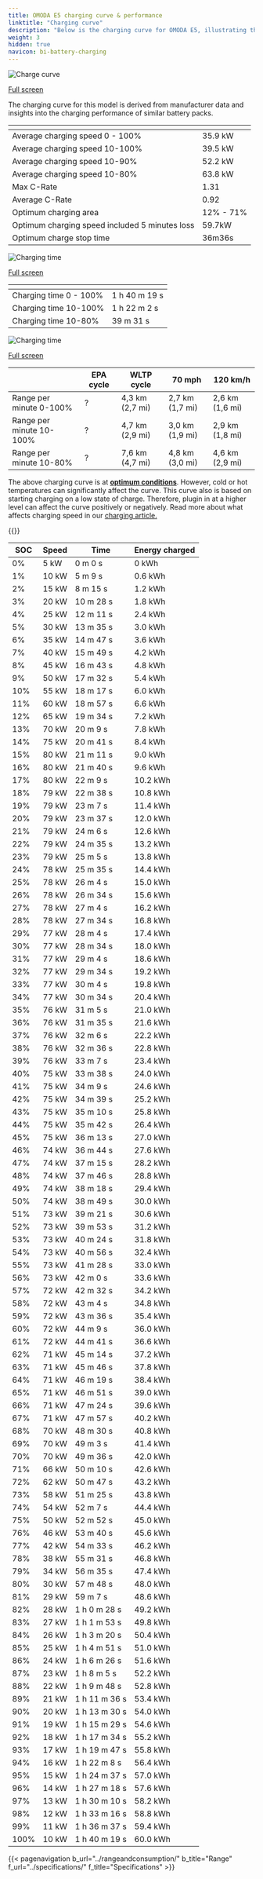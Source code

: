 ```yaml
---
title: OMODA E5 charging curve & performance
linktitle: "Charging curve"
description: "Below is the charging curve for OMODA E5, illustrating the charging speed at various battery levels. Additionally, graphs for range and time provide comprehensive details on charging performance."
weight: 3
hidden: true
navicon: bi-battery-charging
---
```

<!-- markdownlint-disable MD033 -->
<!-- markdownlint-disable MD010 -->
<img src="/images/nb-NO/models/omoda/e5/e5/chargingcurve.svg" alt="Charge curve" class="img-fluid">

[Full screen](/images/nb-NO/models/omoda/e5/e5/chargingcurve.svg)


<div class="alert alert-primary" role="alert">
The charging curve for this model is derived from manufacturer data and insights into the charging performance of similar battery packs.
</div>
<div class="table-responsive">
<table class="table table-striped border">
	<thead>
		<tr>
			<th>
			</th>
			<th>
			</th>
		</tr>
	</thead>
	<tbody>
		<tr>
			<td>
				Average charging speed 0 - 100%
			</td>
			<td>
				35.9 kW
			</td>
		</tr>
		<tr>
			<td>
				Average charging speed 10-100%
			</td>
			<td>
				39.5 kW
			</td>
		</tr>
		<tr>
			<td>
				Average charging speed 10-90%
			</td>
			<td>
				52.2 kW
			</td>
		</tr>
		<tr>
			<td>
				Average charging speed 10-80%
			</td>
			<td>
				63.8 kW
			</td>
		</tr>
		<tr>
			<td>
				Max C-Rate
			</td>
			<td>
				1.31
			</td>
		</tr>
		<tr>
			<td>
				Average C-Rate
			</td>
			<td>
				0.92
			</td>
		</tr>
		<tr>
			<td>
				Optimum charging area
			</td>
			<td>
				12% - 71%
			</td>
		</tr>
		<tr>
			<td>
				Optimum charging speed included 5 minutes loss
			</td>
			<td>
				59.7kW
			</td>
		</tr>
		<tr>
			<td>
				Optimum charge stop time
			</td>
			<td>
				36m36s
			</td>
		</tr>
	</tbody>
</table>
</div>
<img src="/images/nb-NO/models/omoda/e5/e5/chargingtime.svg" alt="Charging time" class="img-fluid">

[Full screen](/images/nb-NO/models/omoda/e5/e5/chargingtime.svg)
<div class="table-responsive">
<table class="table table-striped border">
	<thead>
		<tr>
			<th>
			</th>
			<th>
			</th>
		</tr>
	</thead>
	<tbody>
		<tr>
			<td>
				Charging time 0 - 100%
			</td>
			<td>
				1 h 40 m 19 s
			</td>
		</tr>
		<tr>
			<td>
				Charging time 10-100%
			</td>
			<td>
				1 h 22 m 2 s
			</td>
		</tr>
		<tr>
			<td>
				Charging time 10-80%
			</td>
			<td>
				 39 m 31 s
			</td>
		</tr>
	</tbody>
</table>
</div>
<img src="/images/nb-NO/models/omoda/e5/e5/chargerangespeed.svg" alt="Charging time" class="img-fluid">

[Full screen](/images/nb-NO/models/omoda/e5/e5/chargerangespeed.svg)
<div class="table-responsive">
<table class="table table-striped border">
	<thead>
		<tr>
			<th>
			</th>
			<th>
				EPA cycle
			</th>
			<th>
				WLTP cycle
			</th>
			<th>
				70 mph
			</th>
			<th>
				120 km/h
			</th>
		</tr>
	</thead>
	<tbody>
		<tr>
			<td>
				Range per minute 0-100%
			</td>
			<td>
				?
			</td>
			<td>
				4,3 km (2,7 mi)
			</td>
			<td>
				2,7 km (1,7 mi)
			</td>
			<td>
				2,6 km (1,6 mi)
			</td>
		</tr>
		<tr>
			<td>
				Range per minute 10-100%
			</td>
			<td>
				?
			</td>
			<td>
				4,7 km (2,9 mi)
			</td>
			<td>
				3,0 km (1,9 mi)
			</td>
			<td>
				2,9 km (1,8 mi)
			</td>
		</tr>
		<tr>
			<td>
				Range per minute 10-80%
			</td>
			<td>
				?
			</td>
			<td>
				7,6 km (4,7 mi)
			</td>
			<td>
				4,8 km (3,0 mi)
			</td>
			<td>
				4,6 km (2,9 mi)
			</td>
		</tr>
	</tbody>
</table>
</div>


The above charging curve is at **[optimum conditions](../../../../../technology/battery/charging/#temperature)**. However, cold or hot temperatures can significantly affect the curve. This curve also is based on starting charging on a low state of charge. Therefore, plugin in at a higher level can affect the curve positively or negatively. Read more about what affects charging speed in our [charging article.](../../../../../technology/battery/charging/)


{{<evkxdisplayaddarticle />}}
<div class="table-responsive">
<table class="table table-striped border">
	<thead>
		<tr>
			<th>
				SOC
			</th>
			<th>
				Speed
			</th>
			<th>
				Time
			</th>
			<th>
				Energy charged
			</th>
		</tr>
	</thead>
	<tbody>
		<tr>
			<td>
				0%
			</td>
			<td>
				5 kW
			</td>
			<td>
				 0 m 0 s
			</td>
			<td>
				0 kWh
			</td>
		</tr>
		<tr>
			<td>
				1%
			</td>
			<td>
				10 kW
			</td>
			<td>
				 5 m 9 s
			</td>
			<td>
				0.6 kWh
			</td>
		</tr>
		<tr>
			<td>
				2%
			</td>
			<td>
				15 kW
			</td>
			<td>
				 8 m 15 s
			</td>
			<td>
				1.2 kWh
			</td>
		</tr>
		<tr>
			<td>
				3%
			</td>
			<td>
				20 kW
			</td>
			<td>
				 10 m 28 s
			</td>
			<td>
				1.8 kWh
			</td>
		</tr>
		<tr>
			<td>
				4%
			</td>
			<td>
				25 kW
			</td>
			<td>
				 12 m 11 s
			</td>
			<td>
				2.4 kWh
			</td>
		</tr>
		<tr>
			<td>
				5%
			</td>
			<td>
				30 kW
			</td>
			<td>
				 13 m 35 s
			</td>
			<td>
				3.0 kWh
			</td>
		</tr>
		<tr>
			<td>
				6%
			</td>
			<td>
				35 kW
			</td>
			<td>
				 14 m 47 s
			</td>
			<td>
				3.6 kWh
			</td>
		</tr>
		<tr>
			<td>
				7%
			</td>
			<td>
				40 kW
			</td>
			<td>
				 15 m 49 s
			</td>
			<td>
				4.2 kWh
			</td>
		</tr>
		<tr>
			<td>
				8%
			</td>
			<td>
				45 kW
			</td>
			<td>
				 16 m 43 s
			</td>
			<td>
				4.8 kWh
			</td>
		</tr>
		<tr>
			<td>
				9%
			</td>
			<td>
				50 kW
			</td>
			<td>
				 17 m 32 s
			</td>
			<td>
				5.4 kWh
			</td>
		</tr>
		<tr>
			<td>
				10%
			</td>
			<td>
				55 kW
			</td>
			<td>
				 18 m 17 s
			</td>
			<td>
				6.0 kWh
			</td>
		</tr>
		<tr>
			<td>
				11%
			</td>
			<td>
				60 kW
			</td>
			<td>
				 18 m 57 s
			</td>
			<td>
				6.6 kWh
			</td>
		</tr>
		<tr>
			<td>
				12%
			</td>
			<td>
				65 kW
			</td>
			<td>
				 19 m 34 s
			</td>
			<td>
				7.2 kWh
			</td>
		</tr>
		<tr>
			<td>
				13%
			</td>
			<td>
				70 kW
			</td>
			<td>
				 20 m 9 s
			</td>
			<td>
				7.8 kWh
			</td>
		</tr>
		<tr>
			<td>
				14%
			</td>
			<td>
				75 kW
			</td>
			<td>
				 20 m 41 s
			</td>
			<td>
				8.4 kWh
			</td>
		</tr>
		<tr>
			<td>
				15%
			</td>
			<td>
				80 kW
			</td>
			<td>
				 21 m 11 s
			</td>
			<td>
				9.0 kWh
			</td>
		</tr>
		<tr>
			<td>
				16%
			</td>
			<td>
				80 kW
			</td>
			<td>
				 21 m 40 s
			</td>
			<td>
				9.6 kWh
			</td>
		</tr>
		<tr>
			<td>
				17%
			</td>
			<td>
				80 kW
			</td>
			<td>
				 22 m 9 s
			</td>
			<td>
				10.2 kWh
			</td>
		</tr>
		<tr>
			<td>
				18%
			</td>
			<td>
				79 kW
			</td>
			<td>
				 22 m 38 s
			</td>
			<td>
				10.8 kWh
			</td>
		</tr>
		<tr>
			<td>
				19%
			</td>
			<td>
				79 kW
			</td>
			<td>
				 23 m 7 s
			</td>
			<td>
				11.4 kWh
			</td>
		</tr>
		<tr>
			<td>
				20%
			</td>
			<td>
				79 kW
			</td>
			<td>
				 23 m 37 s
			</td>
			<td>
				12.0 kWh
			</td>
		</tr>
		<tr>
			<td>
				21%
			</td>
			<td>
				79 kW
			</td>
			<td>
				 24 m 6 s
			</td>
			<td>
				12.6 kWh
			</td>
		</tr>
		<tr>
			<td>
				22%
			</td>
			<td>
				79 kW
			</td>
			<td>
				 24 m 35 s
			</td>
			<td>
				13.2 kWh
			</td>
		</tr>
		<tr>
			<td>
				23%
			</td>
			<td>
				79 kW
			</td>
			<td>
				 25 m 5 s
			</td>
			<td>
				13.8 kWh
			</td>
		</tr>
		<tr>
			<td>
				24%
			</td>
			<td>
				78 kW
			</td>
			<td>
				 25 m 35 s
			</td>
			<td>
				14.4 kWh
			</td>
		</tr>
		<tr>
			<td>
				25%
			</td>
			<td>
				78 kW
			</td>
			<td>
				 26 m 4 s
			</td>
			<td>
				15.0 kWh
			</td>
		</tr>
		<tr>
			<td>
				26%
			</td>
			<td>
				78 kW
			</td>
			<td>
				 26 m 34 s
			</td>
			<td>
				15.6 kWh
			</td>
		</tr>
		<tr>
			<td>
				27%
			</td>
			<td>
				78 kW
			</td>
			<td>
				 27 m 4 s
			</td>
			<td>
				16.2 kWh
			</td>
		</tr>
		<tr>
			<td>
				28%
			</td>
			<td>
				78 kW
			</td>
			<td>
				 27 m 34 s
			</td>
			<td>
				16.8 kWh
			</td>
		</tr>
		<tr>
			<td>
				29%
			</td>
			<td>
				77 kW
			</td>
			<td>
				 28 m 4 s
			</td>
			<td>
				17.4 kWh
			</td>
		</tr>
		<tr>
			<td>
				30%
			</td>
			<td>
				77 kW
			</td>
			<td>
				 28 m 34 s
			</td>
			<td>
				18.0 kWh
			</td>
		</tr>
		<tr>
			<td>
				31%
			</td>
			<td>
				77 kW
			</td>
			<td>
				 29 m 4 s
			</td>
			<td>
				18.6 kWh
			</td>
		</tr>
		<tr>
			<td>
				32%
			</td>
			<td>
				77 kW
			</td>
			<td>
				 29 m 34 s
			</td>
			<td>
				19.2 kWh
			</td>
		</tr>
		<tr>
			<td>
				33%
			</td>
			<td>
				77 kW
			</td>
			<td>
				 30 m 4 s
			</td>
			<td>
				19.8 kWh
			</td>
		</tr>
		<tr>
			<td>
				34%
			</td>
			<td>
				77 kW
			</td>
			<td>
				 30 m 34 s
			</td>
			<td>
				20.4 kWh
			</td>
		</tr>
		<tr>
			<td>
				35%
			</td>
			<td>
				76 kW
			</td>
			<td>
				 31 m 5 s
			</td>
			<td>
				21.0 kWh
			</td>
		</tr>
		<tr>
			<td>
				36%
			</td>
			<td>
				76 kW
			</td>
			<td>
				 31 m 35 s
			</td>
			<td>
				21.6 kWh
			</td>
		</tr>
		<tr>
			<td>
				37%
			</td>
			<td>
				76 kW
			</td>
			<td>
				 32 m 6 s
			</td>
			<td>
				22.2 kWh
			</td>
		</tr>
		<tr>
			<td>
				38%
			</td>
			<td>
				76 kW
			</td>
			<td>
				 32 m 36 s
			</td>
			<td>
				22.8 kWh
			</td>
		</tr>
		<tr>
			<td>
				39%
			</td>
			<td>
				76 kW
			</td>
			<td>
				 33 m 7 s
			</td>
			<td>
				23.4 kWh
			</td>
		</tr>
		<tr>
			<td>
				40%
			</td>
			<td>
				75 kW
			</td>
			<td>
				 33 m 38 s
			</td>
			<td>
				24.0 kWh
			</td>
		</tr>
		<tr>
			<td>
				41%
			</td>
			<td>
				75 kW
			</td>
			<td>
				 34 m 9 s
			</td>
			<td>
				24.6 kWh
			</td>
		</tr>
		<tr>
			<td>
				42%
			</td>
			<td>
				75 kW
			</td>
			<td>
				 34 m 39 s
			</td>
			<td>
				25.2 kWh
			</td>
		</tr>
		<tr>
			<td>
				43%
			</td>
			<td>
				75 kW
			</td>
			<td>
				 35 m 10 s
			</td>
			<td>
				25.8 kWh
			</td>
		</tr>
		<tr>
			<td>
				44%
			</td>
			<td>
				75 kW
			</td>
			<td>
				 35 m 42 s
			</td>
			<td>
				26.4 kWh
			</td>
		</tr>
		<tr>
			<td>
				45%
			</td>
			<td>
				75 kW
			</td>
			<td>
				 36 m 13 s
			</td>
			<td>
				27.0 kWh
			</td>
		</tr>
		<tr>
			<td>
				46%
			</td>
			<td>
				74 kW
			</td>
			<td>
				 36 m 44 s
			</td>
			<td>
				27.6 kWh
			</td>
		</tr>
		<tr>
			<td>
				47%
			</td>
			<td>
				74 kW
			</td>
			<td>
				 37 m 15 s
			</td>
			<td>
				28.2 kWh
			</td>
		</tr>
		<tr>
			<td>
				48%
			</td>
			<td>
				74 kW
			</td>
			<td>
				 37 m 46 s
			</td>
			<td>
				28.8 kWh
			</td>
		</tr>
		<tr>
			<td>
				49%
			</td>
			<td>
				74 kW
			</td>
			<td>
				 38 m 18 s
			</td>
			<td>
				29.4 kWh
			</td>
		</tr>
		<tr>
			<td>
				50%
			</td>
			<td>
				74 kW
			</td>
			<td>
				 38 m 49 s
			</td>
			<td>
				30.0 kWh
			</td>
		</tr>
		<tr>
			<td>
				51%
			</td>
			<td>
				73 kW
			</td>
			<td>
				 39 m 21 s
			</td>
			<td>
				30.6 kWh
			</td>
		</tr>
		<tr>
			<td>
				52%
			</td>
			<td>
				73 kW
			</td>
			<td>
				 39 m 53 s
			</td>
			<td>
				31.2 kWh
			</td>
		</tr>
		<tr>
			<td>
				53%
			</td>
			<td>
				73 kW
			</td>
			<td>
				 40 m 24 s
			</td>
			<td>
				31.8 kWh
			</td>
		</tr>
		<tr>
			<td>
				54%
			</td>
			<td>
				73 kW
			</td>
			<td>
				 40 m 56 s
			</td>
			<td>
				32.4 kWh
			</td>
		</tr>
		<tr>
			<td>
				55%
			</td>
			<td>
				73 kW
			</td>
			<td>
				 41 m 28 s
			</td>
			<td>
				33.0 kWh
			</td>
		</tr>
		<tr>
			<td>
				56%
			</td>
			<td>
				73 kW
			</td>
			<td>
				 42 m 0 s
			</td>
			<td>
				33.6 kWh
			</td>
		</tr>
		<tr>
			<td>
				57%
			</td>
			<td>
				72 kW
			</td>
			<td>
				 42 m 32 s
			</td>
			<td>
				34.2 kWh
			</td>
		</tr>
		<tr>
			<td>
				58%
			</td>
			<td>
				72 kW
			</td>
			<td>
				 43 m 4 s
			</td>
			<td>
				34.8 kWh
			</td>
		</tr>
		<tr>
			<td>
				59%
			</td>
			<td>
				72 kW
			</td>
			<td>
				 43 m 36 s
			</td>
			<td>
				35.4 kWh
			</td>
		</tr>
		<tr>
			<td>
				60%
			</td>
			<td>
				72 kW
			</td>
			<td>
				 44 m 9 s
			</td>
			<td>
				36.0 kWh
			</td>
		</tr>
		<tr>
			<td>
				61%
			</td>
			<td>
				72 kW
			</td>
			<td>
				 44 m 41 s
			</td>
			<td>
				36.6 kWh
			</td>
		</tr>
		<tr>
			<td>
				62%
			</td>
			<td>
				71 kW
			</td>
			<td>
				 45 m 14 s
			</td>
			<td>
				37.2 kWh
			</td>
		</tr>
		<tr>
			<td>
				63%
			</td>
			<td>
				71 kW
			</td>
			<td>
				 45 m 46 s
			</td>
			<td>
				37.8 kWh
			</td>
		</tr>
		<tr>
			<td>
				64%
			</td>
			<td>
				71 kW
			</td>
			<td>
				 46 m 19 s
			</td>
			<td>
				38.4 kWh
			</td>
		</tr>
		<tr>
			<td>
				65%
			</td>
			<td>
				71 kW
			</td>
			<td>
				 46 m 51 s
			</td>
			<td>
				39.0 kWh
			</td>
		</tr>
		<tr>
			<td>
				66%
			</td>
			<td>
				71 kW
			</td>
			<td>
				 47 m 24 s
			</td>
			<td>
				39.6 kWh
			</td>
		</tr>
		<tr>
			<td>
				67%
			</td>
			<td>
				71 kW
			</td>
			<td>
				 47 m 57 s
			</td>
			<td>
				40.2 kWh
			</td>
		</tr>
		<tr>
			<td>
				68%
			</td>
			<td>
				70 kW
			</td>
			<td>
				 48 m 30 s
			</td>
			<td>
				40.8 kWh
			</td>
		</tr>
		<tr>
			<td>
				69%
			</td>
			<td>
				70 kW
			</td>
			<td>
				 49 m 3 s
			</td>
			<td>
				41.4 kWh
			</td>
		</tr>
		<tr>
			<td>
				70%
			</td>
			<td>
				70 kW
			</td>
			<td>
				 49 m 36 s
			</td>
			<td>
				42.0 kWh
			</td>
		</tr>
		<tr>
			<td>
				71%
			</td>
			<td>
				66 kW
			</td>
			<td>
				 50 m 10 s
			</td>
			<td>
				42.6 kWh
			</td>
		</tr>
		<tr>
			<td>
				72%
			</td>
			<td>
				62 kW
			</td>
			<td>
				 50 m 47 s
			</td>
			<td>
				43.2 kWh
			</td>
		</tr>
		<tr>
			<td>
				73%
			</td>
			<td>
				58 kW
			</td>
			<td>
				 51 m 25 s
			</td>
			<td>
				43.8 kWh
			</td>
		</tr>
		<tr>
			<td>
				74%
			</td>
			<td>
				54 kW
			</td>
			<td>
				 52 m 7 s
			</td>
			<td>
				44.4 kWh
			</td>
		</tr>
		<tr>
			<td>
				75%
			</td>
			<td>
				50 kW
			</td>
			<td>
				 52 m 52 s
			</td>
			<td>
				45.0 kWh
			</td>
		</tr>
		<tr>
			<td>
				76%
			</td>
			<td>
				46 kW
			</td>
			<td>
				 53 m 40 s
			</td>
			<td>
				45.6 kWh
			</td>
		</tr>
		<tr>
			<td>
				77%
			</td>
			<td>
				42 kW
			</td>
			<td>
				 54 m 33 s
			</td>
			<td>
				46.2 kWh
			</td>
		</tr>
		<tr>
			<td>
				78%
			</td>
			<td>
				38 kW
			</td>
			<td>
				 55 m 31 s
			</td>
			<td>
				46.8 kWh
			</td>
		</tr>
		<tr>
			<td>
				79%
			</td>
			<td>
				34 kW
			</td>
			<td>
				 56 m 35 s
			</td>
			<td>
				47.4 kWh
			</td>
		</tr>
		<tr>
			<td>
				80%
			</td>
			<td>
				30 kW
			</td>
			<td>
				 57 m 48 s
			</td>
			<td>
				48.0 kWh
			</td>
		</tr>
		<tr>
			<td>
				81%
			</td>
			<td>
				29 kW
			</td>
			<td>
				 59 m 7 s
			</td>
			<td>
				48.6 kWh
			</td>
		</tr>
		<tr>
			<td>
				82%
			</td>
			<td>
				28 kW
			</td>
			<td>
				1 h 0 m 28 s
			</td>
			<td>
				49.2 kWh
			</td>
		</tr>
		<tr>
			<td>
				83%
			</td>
			<td>
				27 kW
			</td>
			<td>
				1 h 1 m 53 s
			</td>
			<td>
				49.8 kWh
			</td>
		</tr>
		<tr>
			<td>
				84%
			</td>
			<td>
				26 kW
			</td>
			<td>
				1 h 3 m 20 s
			</td>
			<td>
				50.4 kWh
			</td>
		</tr>
		<tr>
			<td>
				85%
			</td>
			<td>
				25 kW
			</td>
			<td>
				1 h 4 m 51 s
			</td>
			<td>
				51.0 kWh
			</td>
		</tr>
		<tr>
			<td>
				86%
			</td>
			<td>
				24 kW
			</td>
			<td>
				1 h 6 m 26 s
			</td>
			<td>
				51.6 kWh
			</td>
		</tr>
		<tr>
			<td>
				87%
			</td>
			<td>
				23 kW
			</td>
			<td>
				1 h 8 m 5 s
			</td>
			<td>
				52.2 kWh
			</td>
		</tr>
		<tr>
			<td>
				88%
			</td>
			<td>
				22 kW
			</td>
			<td>
				1 h 9 m 48 s
			</td>
			<td>
				52.8 kWh
			</td>
		</tr>
		<tr>
			<td>
				89%
			</td>
			<td>
				21 kW
			</td>
			<td>
				1 h 11 m 36 s
			</td>
			<td>
				53.4 kWh
			</td>
		</tr>
		<tr>
			<td>
				90%
			</td>
			<td>
				20 kW
			</td>
			<td>
				1 h 13 m 30 s
			</td>
			<td>
				54.0 kWh
			</td>
		</tr>
		<tr>
			<td>
				91%
			</td>
			<td>
				19 kW
			</td>
			<td>
				1 h 15 m 29 s
			</td>
			<td>
				54.6 kWh
			</td>
		</tr>
		<tr>
			<td>
				92%
			</td>
			<td>
				18 kW
			</td>
			<td>
				1 h 17 m 34 s
			</td>
			<td>
				55.2 kWh
			</td>
		</tr>
		<tr>
			<td>
				93%
			</td>
			<td>
				17 kW
			</td>
			<td>
				1 h 19 m 47 s
			</td>
			<td>
				55.8 kWh
			</td>
		</tr>
		<tr>
			<td>
				94%
			</td>
			<td>
				16 kW
			</td>
			<td>
				1 h 22 m 8 s
			</td>
			<td>
				56.4 kWh
			</td>
		</tr>
		<tr>
			<td>
				95%
			</td>
			<td>
				15 kW
			</td>
			<td>
				1 h 24 m 37 s
			</td>
			<td>
				57.0 kWh
			</td>
		</tr>
		<tr>
			<td>
				96%
			</td>
			<td>
				14 kW
			</td>
			<td>
				1 h 27 m 18 s
			</td>
			<td>
				57.6 kWh
			</td>
		</tr>
		<tr>
			<td>
				97%
			</td>
			<td>
				13 kW
			</td>
			<td>
				1 h 30 m 10 s
			</td>
			<td>
				58.2 kWh
			</td>
		</tr>
		<tr>
			<td>
				98%
			</td>
			<td>
				12 kW
			</td>
			<td>
				1 h 33 m 16 s
			</td>
			<td>
				58.8 kWh
			</td>
		</tr>
		<tr>
			<td>
				99%
			</td>
			<td>
				11 kW
			</td>
			<td>
				1 h 36 m 37 s
			</td>
			<td>
				59.4 kWh
			</td>
		</tr>
		<tr>
			<td>
				100%
			</td>
			<td>
				10 kW
			</td>
			<td>
				1 h 40 m 19 s
			</td>
			<td>
				60.0 kWh
			</td>
		</tr>
	</tbody>
</table>
</div>


{{< pagenavigation b_url="../rangeandconsumption/" b_title="Range" f_url="../specifications/" f_title="Specifications" >}}
